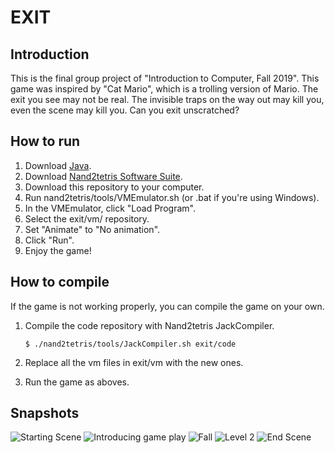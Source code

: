 # EXIT

## Introduction
This is the final group project of "Introduction to Computer, Fall 2019". This game was inspired by "Cat Mario", which is a trolling version of Mario. The exit you see may not be real. The invisible traps on the way out may kill you, even the scene may kill you. Can you exit unscratched?

## How to run
1. Download [Java](https://www.java.com/en/download/).
2. Download [Nand2tetris Software Suite](https://www.nand2tetris.org/software).
3. Download this repository to your computer.
4. Run nand2tetris/tools/VMEmulator.sh (or .bat if you're using Windows).
5. In the VMEmulator, click "Load Program".
6. Select the exit/vm/ repository.
7. Set "Animate" to "No animation".
8. Click "Run".
9. Enjoy the game!

## How to compile
If the game is not working properly, you can compile the game on your own.

1. Compile the code repository with Nand2tetris JackCompiler.

    `$ ./nand2tetris/tools/JackCompiler.sh exit/code`

2. Replace all the vm files in exit/vm with the new ones.
3. Run the game as aboves.

## Snapshots

![Starting Scene](https://i.imgur.com/jB0of98.png)
![Introducing game play](https://i.imgur.com/3Pq5JN7.png)
![Fall](https://i.imgur.com/yistrXb.png)
![Level 2](https://i.imgur.com/3ibZCef.png)
![End Scene](https://i.imgur.com/pyMXElk.png)